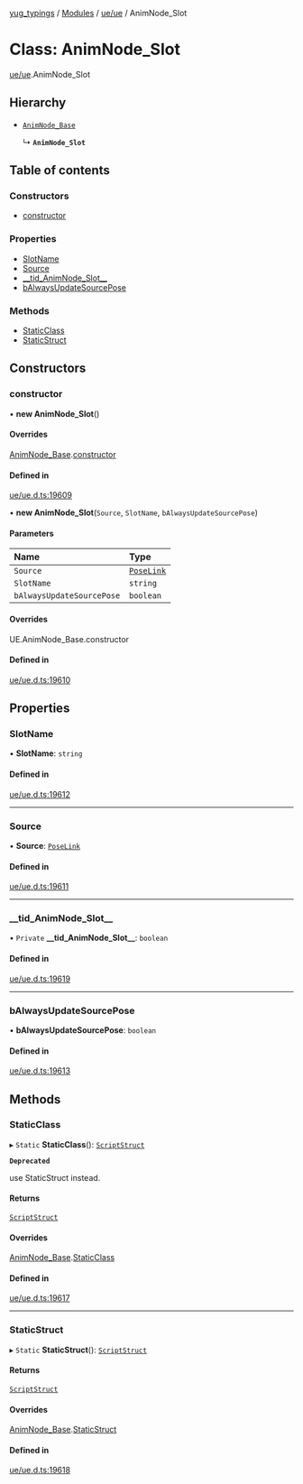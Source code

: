 [yug_typings](../README.md) / [Modules](../modules.md) / [ue/ue](../modules/ue_ue.md) / AnimNode\_Slot

# Class: AnimNode\_Slot

[ue/ue](../modules/ue_ue.md).AnimNode_Slot

## Hierarchy

- [`AnimNode_Base`](ue_ue.AnimNode_Base.md)

  ↳ **`AnimNode_Slot`**

## Table of contents

### Constructors

- [constructor](ue_ue.AnimNode_Slot.md#constructor)

### Properties

- [SlotName](ue_ue.AnimNode_Slot.md#slotname)
- [Source](ue_ue.AnimNode_Slot.md#source)
- [\_\_tid\_AnimNode\_Slot\_\_](ue_ue.AnimNode_Slot.md#__tid_animnode_slot__)
- [bAlwaysUpdateSourcePose](ue_ue.AnimNode_Slot.md#balwaysupdatesourcepose)

### Methods

- [StaticClass](ue_ue.AnimNode_Slot.md#staticclass)
- [StaticStruct](ue_ue.AnimNode_Slot.md#staticstruct)

## Constructors

### constructor

• **new AnimNode_Slot**()

#### Overrides

[AnimNode_Base](ue_ue.AnimNode_Base.md).[constructor](ue_ue.AnimNode_Base.md#constructor)

#### Defined in

[ue/ue.d.ts:19609](https://github.com/YugMetaverse/yug_typings/blob/25cad34/ue/ue.d.ts#L19609)

• **new AnimNode_Slot**(`Source`, `SlotName`, `bAlwaysUpdateSourcePose`)

#### Parameters

| Name | Type |
| :------ | :------ |
| `Source` | [`PoseLink`](ue_ue.PoseLink.md) |
| `SlotName` | `string` |
| `bAlwaysUpdateSourcePose` | `boolean` |

#### Overrides

UE.AnimNode\_Base.constructor

#### Defined in

[ue/ue.d.ts:19610](https://github.com/YugMetaverse/yug_typings/blob/25cad34/ue/ue.d.ts#L19610)

## Properties

### SlotName

• **SlotName**: `string`

#### Defined in

[ue/ue.d.ts:19612](https://github.com/YugMetaverse/yug_typings/blob/25cad34/ue/ue.d.ts#L19612)

___

### Source

• **Source**: [`PoseLink`](ue_ue.PoseLink.md)

#### Defined in

[ue/ue.d.ts:19611](https://github.com/YugMetaverse/yug_typings/blob/25cad34/ue/ue.d.ts#L19611)

___

### \_\_tid\_AnimNode\_Slot\_\_

• `Private` **\_\_tid\_AnimNode\_Slot\_\_**: `boolean`

#### Defined in

[ue/ue.d.ts:19619](https://github.com/YugMetaverse/yug_typings/blob/25cad34/ue/ue.d.ts#L19619)

___

### bAlwaysUpdateSourcePose

• **bAlwaysUpdateSourcePose**: `boolean`

#### Defined in

[ue/ue.d.ts:19613](https://github.com/YugMetaverse/yug_typings/blob/25cad34/ue/ue.d.ts#L19613)

## Methods

### StaticClass

▸ `Static` **StaticClass**(): [`ScriptStruct`](ue_ue.ScriptStruct.md)

**`Deprecated`**

use StaticStruct instead.

#### Returns

[`ScriptStruct`](ue_ue.ScriptStruct.md)

#### Overrides

[AnimNode_Base](ue_ue.AnimNode_Base.md).[StaticClass](ue_ue.AnimNode_Base.md#staticclass)

#### Defined in

[ue/ue.d.ts:19617](https://github.com/YugMetaverse/yug_typings/blob/25cad34/ue/ue.d.ts#L19617)

___

### StaticStruct

▸ `Static` **StaticStruct**(): [`ScriptStruct`](ue_ue.ScriptStruct.md)

#### Returns

[`ScriptStruct`](ue_ue.ScriptStruct.md)

#### Overrides

[AnimNode_Base](ue_ue.AnimNode_Base.md).[StaticStruct](ue_ue.AnimNode_Base.md#staticstruct)

#### Defined in

[ue/ue.d.ts:19618](https://github.com/YugMetaverse/yug_typings/blob/25cad34/ue/ue.d.ts#L19618)
